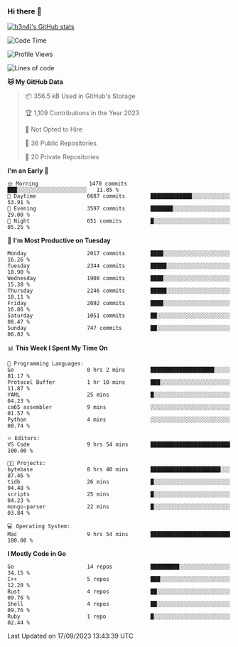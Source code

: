 ### Hi there 👋

[![h3n4l's GitHub stats](https://github-readme-stats.vercel.app/api?username=h3n4l&count_private=true&show_icons=true&theme=radical)](https://github.com/h3n4l/github-readme-stats)

<!--START_SECTION:waka-->
![Code Time](http://img.shields.io/badge/Code%20Time-1%2C586%20hrs%205%20mins-blue)

![Profile Views](http://img.shields.io/badge/Profile%20Views-0-blue)

![Lines of code](https://img.shields.io/badge/From%20Hello%20World%20I%27ve%20Written-3.4%20million%20lines%20of%20code-blue)

**🐱 My GitHub Data** 

> 📦 356.5 kB Used in GitHub's Storage 
 > 
> 🏆 1,109 Contributions in the Year 2023
 > 
> 🚫 Not Opted to Hire
 > 
> 📜 36 Public Repositories 
 > 
> 🔑 20 Private Repositories 
 > 
**I'm an Early 🐤** 

```text
🌞 Morning                1470 commits        ███░░░░░░░░░░░░░░░░░░░░░░   11.85 % 
🌆 Daytime                6687 commits        █████████████░░░░░░░░░░░░   53.91 % 
🌃 Evening                3597 commits        ███████░░░░░░░░░░░░░░░░░░   29.00 % 
🌙 Night                  651 commits         █░░░░░░░░░░░░░░░░░░░░░░░░   05.25 % 
```
📅 **I'm Most Productive on Tuesday** 

```text
Monday                   2017 commits        ████░░░░░░░░░░░░░░░░░░░░░   16.26 % 
Tuesday                  2344 commits        █████░░░░░░░░░░░░░░░░░░░░   18.90 % 
Wednesday                1908 commits        ████░░░░░░░░░░░░░░░░░░░░░   15.38 % 
Thursday                 2246 commits        █████░░░░░░░░░░░░░░░░░░░░   18.11 % 
Friday                   2092 commits        ████░░░░░░░░░░░░░░░░░░░░░   16.86 % 
Saturday                 1051 commits        ██░░░░░░░░░░░░░░░░░░░░░░░   08.47 % 
Sunday                   747 commits         ██░░░░░░░░░░░░░░░░░░░░░░░   06.02 % 
```


📊 **This Week I Spent My Time On** 

```text
💬 Programming Languages: 
Go                       8 hrs 2 mins        ████████████████████░░░░░   81.17 % 
Protocol Buffer          1 hr 10 mins        ███░░░░░░░░░░░░░░░░░░░░░░   11.87 % 
YAML                     25 mins             █░░░░░░░░░░░░░░░░░░░░░░░░   04.23 % 
ca65 assembler           9 mins              ░░░░░░░░░░░░░░░░░░░░░░░░░   01.57 % 
Python                   4 mins              ░░░░░░░░░░░░░░░░░░░░░░░░░   00.74 % 

🔥 Editors: 
VS Code                  9 hrs 54 mins       █████████████████████████   100.00 % 

🐱‍💻 Projects: 
bytebase                 8 hrs 40 mins       ██████████████████████░░░   87.46 % 
tidb                     26 mins             █░░░░░░░░░░░░░░░░░░░░░░░░   04.48 % 
scripts                  25 mins             █░░░░░░░░░░░░░░░░░░░░░░░░   04.23 % 
mongo-parser             22 mins             █░░░░░░░░░░░░░░░░░░░░░░░░   03.84 % 

💻 Operating System: 
Mac                      9 hrs 54 mins       █████████████████████████   100.00 % 
```

**I Mostly Code in Go** 

```text
Go                       14 repos            █████████░░░░░░░░░░░░░░░░   34.15 % 
C++                      5 repos             ███░░░░░░░░░░░░░░░░░░░░░░   12.20 % 
Rust                     4 repos             ██░░░░░░░░░░░░░░░░░░░░░░░   09.76 % 
Shell                    4 repos             ██░░░░░░░░░░░░░░░░░░░░░░░   09.76 % 
Ruby                     1 repo              █░░░░░░░░░░░░░░░░░░░░░░░░   02.44 % 
```




 Last Updated on 17/09/2023 13:43:39 UTC
<!--END_SECTION:waka-->

